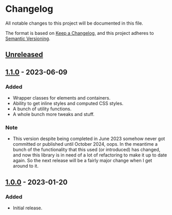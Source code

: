# Changelog
All notable changes to this project will be documented in this file.

The format is based on [Keep a Changelog](https://keepachangelog.com/en/1.0.0/),
and this project adheres to [Semantic Versioning](https://semver.org/spec/v2.0.0.html).

## [Unreleased]

## [1.1.0] - 2023-06-09
### Added
- Wrapper classes for elements and containers.
- Ability to get inline styles and computed CSS styles.
- A bunch of utility functions.
- A whole bunch more tweaks and stuff.
### Note
- This version despite being completed in June 2023 somehow never got
  committed or published until October 2024, oops. In the meantime a bunch
  of the functionality that this used (or introduced) has changed, and now
  this library is in need of a lot of refactoring to make it up to date again.
  So the next release will be a fairly major change when I get around to it.

## [1.0.0] - 2023-01-20
### Added
- Initial release.

[Unreleased]: https://github.com/supernovus/lum.web-css.js/compare/v1.1.0...HEAD
[1.1.0]: https://github.com/supernovus/lum.web-css.js/compare/v1.0.0...v1.1.0
[1.0.0]: https://github.com/supernovus/lum.web-css.js/releases/tag/v1.0.0

